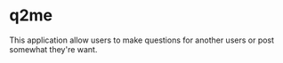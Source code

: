 # q2me
This application allow users to make questions for another users or post somewhat they're want.
